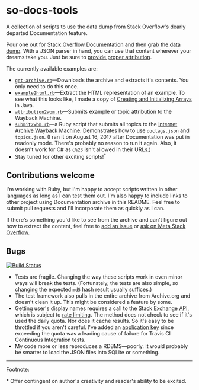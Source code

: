 # so-docs-tools
A collection of scripts to use the data dump from Stack Overflow's dearly departed Documentation feature.

Pour one out for [Stack Overflow Documentation](https://meta.stackoverflow.com/questions/354217/sunsetting-documentation) and then grab [the data dump](https://archive.org/details/documentation-dump.7z). With a JSON parser in hand, you can use that content wherever your dreams take you. Just be sure to [provide proper attribution](https://meta.stackoverflow.com/questions/355115/documentation-is-read-only-what-s-next).

The currently available examples are:

* [`get-archive.rb`](https://github.com/jericson/so-docs-tools/blob/master/examples/get-archive.rb)&mdash;Downloads the archive and extracts it's contents. You only need to do this once.
* [`example2html.rb`](https://github.com/jericson/so-docs-tools/blob/master/examples/example2html.rb)&mdash;Extract the HTML representation of an example. To see what this looks like, I made a copy of [Creating and Initializing Arrays](http://jericson.github.io/docs/java/creating-java-arrays.html) in Java.
* [`attribution2wbm.rb`](https://github.com/jericson/so-docs-tools/blob/master/examples/attribution2wbm.rb)&mdash;Submits example or topic attribution to the Wayback Machine.
* [`submit2wbm.rb`](https://github.com/jericson/so-docs-tools/blob/master/examples/submit2wbm.rb)&mdash;a Ruby script that submits all topics to the [Internet Archive Wayback Machine](https://web.archive.org/). Demonstrates how to use `doctags.json` and `topics.json`. (I ran it on August 16, 2017 after Documentation was put in readonly mode. There's probably no reason to run it again. Also, it doesn't work for C# as `c%23` isn't allowed in their URLs.)
* Stay tuned for other exciting scripts!<sup>*</sup>

## Contributions welcome

I'm working with Ruby, but I'm happy to accept scripts written in other languages as long as I can test them out. I'm also happy to include links to other project using Documentation archive in this README. Feel free to submit pull requests and I'll incorporate them as quickly as I can.

If there's something you'd like to see from the archive and can't figure out how to extract the content, feel free to [add an issue](https://github.com/jericson/so-docs-tools/issues) or [ask on Meta Stack Overflow](https://meta.stackoverflow.com/questions/ask?tags=documentation,discussion,archive).

## Bugs

[![Build Status](https://travis-ci.org/jericson/so-docs-tools.svg?branch=master)](https://travis-ci.org/jericson/so-docs-tools)

* Tests are fragile. Changing the way these scripts work in even minor ways will break the tests. (Fortunately, the tests are also simple, so changing the expected `md5` hash result usually suffices.)
* The test framework also pulls in the entire archive from Archive.org and doesn't clean it up. This might be considered a feature by some.
* Getting user's display names requires a call to the [Stack Exchange API](http://api.stackexchange.com/docs/users-by-ids), which is subject to [rate limiting](http://api.stackexchange.com/docs/throttle). The method does not check to see if it's used the daily quota. Nor does it cache results. So it's easy to be throttled if you aren't careful. I've added an [application key](https://api.stackexchange.com/docs/authentication) since exceeding the quota was a leading cause of failure for Travis CI Continuous Integration tests.
* My code more or less reproduces a RDBMS&mdash;poorly. It would probably be smarter to load the JSON files into SQLite or something.

---
Footnote:

\* Offer contingent on author's creativity and reader's ability to be excited.
